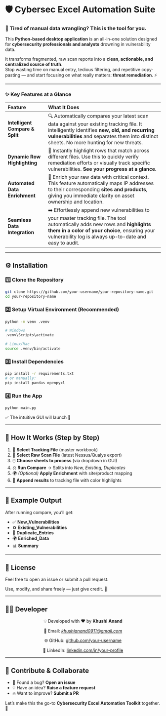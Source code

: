 # 🛡️ Cybersec Excel Automation Suite

### 🚀 Tired of manual data wrangling? This is the tool for you.

This **Python-based desktop application** is an all-in-one solution designed for **cybersecurity professionals and analysts** drowning in vulnerability data.  

It transforms fragmented, raw scan reports into a **clean, actionable, and centralized source of truth**.  
Stop wasting time on manual entry, tedious filtering, and repetitive copy-pasting — and start focusing on what really matters: **threat remediation**. ⚡

---

### ✨ Key Features at a Glance

| Feature | What It Does |
| :--- | :--- |
| **Intelligent Compare & Split** | 🔍 Automatically compares your latest scan data against your existing tracking file. It intelligently identifies **new, old, and recurring vulnerabilities** and separates them into distinct sheets. No more hunting for new threats. |
| **Dynamic Row Highlighting** | 🎨 Instantly highlight rows that match across different files. Use this to quickly verify remediation efforts or visually track specific vulnerabilities. **See your progress at a glance.** |
| **Automated Data Enrichment** | 📍 Enrich your raw data with critical context. This feature automatically maps IP addresses to their corresponding **sites and products**, giving you immediate clarity on asset ownership and location. |
| **Seamless Data Integration** | ➡️ Effortlessly append new vulnerabilities to your master tracking file. The tool automatically adds new rows and **highlights them in a color of your choice**, ensuring your vulnerability log is always up-to-date and easy to audit. |

---



## ⚙️ Installation

### 1️⃣ Clone the Repository
```sh
git clone https://github.com/your-username/your-repository-name.git
cd your-repository-name
```

### 2️⃣ Setup Virtual Environment (Recommended)
```sh
python -m venv .venv

# Windows
.venv\Scripts\activate

# Linux/Mac
source .venv/bin/activate
```

### 3️⃣ Install Dependencies
```sh
pip install -r requirements.txt
# or manually:
pip install pandas openpyxl
```

### 4️⃣ Run the App
```sh
python main.py
```

✅ The intuitive GUI will launch 🚀

---

## 🧭 How It Works (Step by Step)

1. 📂 **Select Tracking File** (master workbook)  
2. 📂 **Select Raw Scan File** (latest Nessus/Qualys export)  
3. 🖱️ **Choose sheets to process** (via dropdown in GUI)  
4. ⚖️ **Run Compare** → Splits into *New, Existing, Duplicates*  
5. 🌍 *(Optional)* **Apply Enrichment** with site/product mapping  
6. 🎨 **Append results** to tracking file with color highlights  

---

## 📁 Example Output

After running compare, you’ll get:

- ✅ **New_Vulnerabilities**  
- ♻️ **Existing_Vulnerabilities**  
- 📌 **Duplicate_Entries**  
- 🌍 **Enriched_Data**  
- 📊 **Summary**  

---

## 🧾 License

Feel free to open an issue or submit a pull request.

Use, modify, and share freely — just give credit. 🙌

---

## 👨‍💻 Developer

<div align="center">

💡 Developed with ❤️ by **Khushi Anand**  

📧 Email: *khushianand0911@gmail.com*  

🌐 GitHub: [github.com/your-username](https://github.com/khushianand)  

🔗 LinkedIn: [linkedin.com/in/your-profile](www.linkedin.com/in/khushianand091101)  

</div>

---

## 🤝 Contribute & Collaborate

- 🐛 Found a bug? **Open an issue**  
- 💡 Have an idea? **Raise a feature request**  
- 🔥 Want to improve? **Submit a PR**  

Let’s make this the go-to **Cybersecurity Excel Automation Toolkit** together. 🚀
